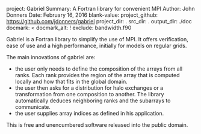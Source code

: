 project:   Gabriel
Summary: A Fortran library for convenient MPI
Author: John Donners
Date:    February 16, 2016
blank-value:
project_github: https://github.com/jdonners/gabriel
project_dir: .
src_dir: .
output_dir: ./doc
docmark: <
docmark_alt: !
exclude: bandwidth.f90

Gabriel is a Fortran library to simplify the use of MPI.
It offers verification, ease of use and a high performance, 
initially for models on regular grids.

The main innovations of gabriel are: 

- the user only needs to define the composition of the arrays from all ranks. Each rank provides the region of the array that is computed locally and  how that fits in the global domain. 
- the user then asks for a distribution for halo exchanges or a transformation from one composition to another. The library automatically deduces neighboring ranks and the subarrays to communicate.
- the user supplies array indices as defined in his application.

This is free and unencumbered software released into the public domain.
